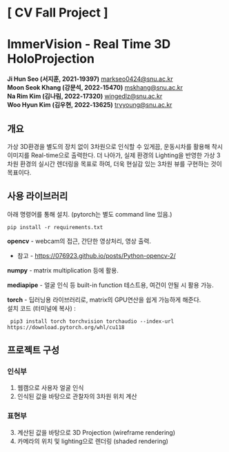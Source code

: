 # [ CV Fall Project ]
# ImmerVision - Real Time 3D HoloProjection

**Ji Hun Seo (서지훈, 2021-19397)** markseo0424@snu.ac.kr \
**Moon Seok Khang (강문석, 2022-15470)** mskhang@snu.ac.kr \
**Na Rim Kim (김나림, 2022-17320)** wingedlz@snu.ac.kr \
**Woo Hyun Kim (김우현, 2022-13625)** tryyoung@snu.ac.kr

## 개요

가상 3D환경을 별도의 장치 없이 3차원으로 인식할 수 있게끔, 운동시차를 활용해 착시 이미지를 Real-time으로 출력한다. 더 나아가, 실제 환경의 Lighting을 반영한 가상 3차원 환경의 실시간 렌더링을 목표로 하여, 더욱 현실감 있는 3차원 뷰를 구현하는 것이 목표이다.

## 사용 라이브러리
아래 명령어를 통해 설치. (pytorch는 별도 command line 있음.)
```commandline
pip install -r requirements.txt
```

**opencv** - webcam의 접근, 간단한 영상처리, 영상 출력.

- 참고 - https://076923.github.io/posts/Python-opencv-2/

**numpy** - matrix multiplication 등에 활용.

**mediapipe** - 얼굴 인식 등 built-in function 테스트용, 여건이 안될 시 활용 가능.

**torch** - 딥러닝용 라이브러리로, matrix의 GPU연산을 쉽게 가능하게 해준다.\
설치 코드 (터미널에 복사) : 
```commandline
 pip3 install torch torchvision torchaudio --index-url https://download.pytorch.org/whl/cu118
 ```

## 프로젝트 구성

### 인식부
1. 웹캠으로 사용자 얼굴 인식
2. 인식된 값을 바탕으로 관찰자의 3차원 위치 계산
### 표현부
3. 계산된 값을 바탕으로 3D Projection (wireframe rendering)
4. 카메라의 위치 및 lighting으로 렌더링 (shaded rendering)
